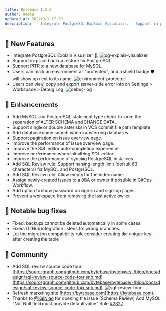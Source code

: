 ```yaml
---
title: Bytebase 1.3.2
author: Adela
updated_at: 2022/9/1 17:20
description: '- Integrate PostgreSQL Explain Visualizer. - Support in-place backup restore for PostgreSQL. - Support PITR to a new database for MySQL. - Users can mark an environment as protected, and a shield badge will show up next to its name.'
---
```


## 🚀 New Features

- Integrate PostgreSQL Explain Visualizer 👀.
  ![pg-explain-visualizer](/content/changelog/1.3.2/pg-explain-visualizer.gif)
- Support in-place backup restore for PostgreSQL.
- Support PITR to a new database for MySQL.
- Users can mark an environment as "protected", and a shield badge 🛡️ will show up next to its name.
  ![environment-protected](/content/changelog/1.3.2/environment-protected.webp)
- Users can view, copy and export server-side error info on Settings > Workspace > Debug Log.
  ![debug-log](/content/changelog/1.3.2/debug-log.webp)

## 🎄 Enhancements

- Add MySQL and PostgreSQL statement type check to force the separation of ALTER SCHEMA and CHANGE DATA.
- Support single or double asterisks in VCS commit file path template
- Add database name search when transferring databases.
- Support pagination on issue overview page.
- Improve the performance of issue overview page.
- Improve the SQL editor auto-completion experience.
- Improve performance when initializing SQL editor.
- Improve the performance of syncing PostgreSQL instances.
- Add SQL Review rule: Support naming length limit (default 63 characters) for MySQL and PostgreSQL.
- Add SQL Review rule: Allow empty for the index name.
- Assign newly-created issues to a DBA or owner if possible in GitOps Workflow.
- Add option to show password on sign-in and sign-up pages.
- Prevent a workspace from removing the last active owner.

## 🐞 Notable bug fixes

- Fixed: backups cannot be deleted automatically in some cases.
- Fixed: GitHub integration listens for wrong branches.
- Let the migration compatibility rule consider creating the unique key after creating the table

## 🎠 Community

- Add SQL review source code tour [https://sourcegraph.com/github.com/bytebase/bytebase/-/blob/docs/design/sql-review-source-code-tour.snb.md](https://sourcegraph.com/github.com/bytebase/bytebase/-/blob/docs/design/sql-review-source-code-tour.snb.md).
  ![sql-review-tour](/content/changelog/1.3.2/sql-review-tour.webp)
- Refresh marketing site [https://bytebase.com](https://bytebase.com).
- Thanks to [@KaiNiao](https://github.com/KaiNiao) for opening the issue (Schema Review) Add MySQL "Not Null field must provide default value" Rule [#2327](https://github.com/bytebase/bytebase/issues/2327)

<IncludeBlock url="/docs/get-started/install/install-upgrade"></IncludeBlock>
